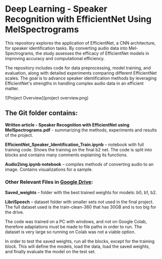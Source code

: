 # Deep Learning - Speaker Recognition with EfficientNet Using MelSpectrograms
This repository explores the application of EfficientNet, a CNN architecture, for speaker identification tasks.
By converting audio data into Mel-Spectrograms, the study assesses the efficacy of EfficientNet models in improving accuracy and computational efficiency.

The repository includes code for data preprocessing, model training, and evaluation, along with detailed experiments comparing different EfficientNet scales.
The goal is to advance speaker identification methods by leveraging EfficientNet's strengths in handling complex audio data in an efficient matter.

![Project Overview](project overview.png)

## The Git folder contains:

**Written article - Speaker Recognition with EfficientNet using MelSpectrograms.pdf** - summarizing the methods, experiments and results of the project.

**EfficientNet_Speaker_Identification_Train.ipynb** – notebook with full training code. Shows
the training on the final b2 net. The code is split into blocks and contains many comments explaining
its functions.

**Audio2img.ipynb notebook** – compiles methods of converting audio to an image.
Contains visualizations for a sample.

### Other Relevant Files in [Google Drive](https://drive.google.com/drive/folders/1rCVFzIBS2zz7XPMqs6PcmatyaN0wL4qF?usp=drive_link):

**Saved_weights** – folder with the best trained weights for models: b0, b1, b2.

**LibriSpeech** – dataset folder with smaller sets not used in the final project. The full dataset used is
the train-clean-360 that has 30GB and is too big for the drive.

The code was trained on a PC with windows, and not on Google Colab, therefore adaptations must be
made to file paths in order to run. The dataset is very large so running on Colab was not a viable
option.

In order to test the saved weights, run all the blocks, except for the training block. This will define the
models, load the data, load the saved weights, and finally evaluate the model on the test set. 
